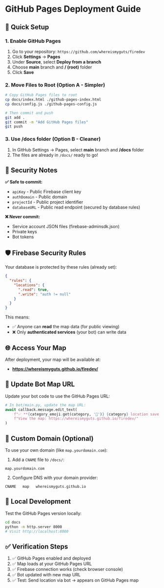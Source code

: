 # GitHub Pages Deployment Guide

## 🚀 Quick Setup

### 1. Enable GitHub Pages
1. Go to your repository: `https://github.com/whereismyguts/firedev`
2. Click **Settings** → **Pages**
3. Under **Source**, select **Deploy from a branch**
4. Choose **main** branch and **/ (root)** folder
5. Click **Save**

### 2. Move Files to Root (Option A - Simpler)
```bash
# Copy GitHub Pages files to root
cp docs/index.html ./github-pages-index.html
cp docs/config.js ./github-pages-config.js

# Then commit and push
git add .
git commit -m "Add GitHub Pages files"
git push
```

### 3. Use /docs folder (Option B - Cleaner)
1. In GitHub Settings → Pages, select **main** branch and **/docs** folder
2. The files are already in `/docs/` ready to go!

## 🔐 Security Notes

**✅ Safe to commit:**
- `apiKey` - Public Firebase client key
- `authDomain` - Public domain
- `projectId` - Public project identifier
- `databaseURL` - Public read endpoint (secured by database rules)

**❌ Never commit:**
- Service account JSON files (firebase-adminsdk.json)
- Private keys
- Bot tokens

## 🛡️ Firebase Security Rules

Your database is protected by these rules (already set):
```json
{
  "rules": {
    "locations": {
      ".read": true,
      ".write": "auth != null"
    }
  }
}
```

This means:
- ✅ Anyone can **read** the map data (for public viewing)
- ❌ Only **authenticated services** (your bot) can write data

## 🌐 Access Your Map

After deployment, your map will be available at:
- **https://whereismyguts.github.io/firedev/**

## 🔄 Update Bot Map URL

Update your bot code to use the GitHub Pages URL:

```python
# In bot/main.py, update the map URL:
await callback.message.edit_text(
    f"✅ **{category_emoji.get(category, '📍')} {category} location saved!**\n\n"
    f"View the map: https://whereismyguts.github.io/firedev/"
)
```

## 📝 Custom Domain (Optional)

To use your own domain (like `map.yourdomain.com`):

1. Add a `CNAME` file to `/docs/`:
```
map.yourdomain.com
```

2. Configure DNS with your domain provider:
```
CNAME   map   whereismyguts.github.io
```

## 🔧 Local Development

Test the GitHub Pages version locally:
```bash
cd docs
python -m http.server 8000
# Visit http://localhost:8000
```

## ✅ Verification Steps

1. ✅ GitHub Pages enabled and deployed
2. ✅ Map loads at your GitHub Pages URL
3. ✅ Firebase connection works (check browser console)
4. ✅ Bot updated with new map URL
5. ✅ Test: Send location via bot → appears on GitHub Pages map

